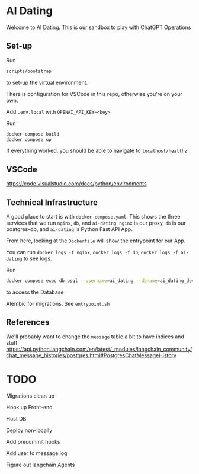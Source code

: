 
# AI Dating

Welcome to AI Dating. This is our sandbox to play with ChatGPT Operations

## Set-up

Run
```sh
scripts/bootstrap
```
to set-up the virtual environment.

There is configuration for VSCode in this repo, otherwise you're on your own.

Add `.env.local` with `OPENAI_API_KEY=<key>`

Run
```sh
docker compose build
docker compose up
```

If everything worked, you should be able to navigate to `localhost/healthz`

## VSCode

https://code.visualstudio.com/docs/python/environments

## Technical Infrastructure

A good place to start is with `docker-compose.yaml`. This shows the three services that we run `nginx`, `db`, and `ai-dating`. `nginx` is our proxy, `db` is our poatgres-db, and `ai-dating` is Python Fast API App.

From here, looking at the `Dockerfile` will show the entrypoint for our App.

You can run `docker logs -f nginx`, `docker logs -f db`, `docker logs -f ai-dating` to see logs.

Run
 ```sh
docker compose exec db psql --username=ai_dating --dbname=ai_dating_dev
```
to access the Database


Alembic for migrations. See `entrypoint.sh`

## References

We'll probably want to change the `message` table a bit to have indices and stuff
https://api.python.langchain.com/en/latest/_modules/langchain_community/chat_message_histories/postgres.html#PostgresChatMessageHistory

# TODO

Migrations clean up

Hook up Front-end

Host DB

Deploy non-locally

Add precommit hooks

Add user to message log

Figure out langchain Agents
